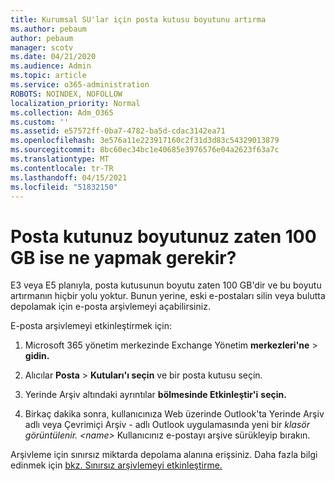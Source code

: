 ```yaml
---
title: Kurumsal SU'lar için posta kutusu boyutunu artırma
ms.author: pebaum
author: pebaum
manager: scotv
ms.date: 04/21/2020
ms.audience: Admin
ms.topic: article
ms.service: o365-administration
ROBOTS: NOINDEX, NOFOLLOW
localization_priority: Normal
ms.collection: Adm_O365
ms.custom: ''
ms.assetid: e57572ff-0ba7-4782-ba5d-cdac3142ea71
ms.openlocfilehash: 3e576a11e223917160c2f31d3d83c54329013879
ms.sourcegitcommit: 8bc60ec34bc1e40685e3976576e04a2623f63a7c
ms.translationtype: MT
ms.contentlocale: tr-TR
ms.lasthandoff: 04/15/2021
ms.locfileid: "51832150"
---
```

# <a name="what-to-do-if-your-mailbox-size-is-already-100gb"></a>Posta kutunuz boyutunuz zaten 100 GB ise ne yapmak gerekir?

E3 veya E5 planıyla, posta kutusunun boyutu zaten 100 GB'dir ve bu boyutu artırmanın hiçbir yolu yoktur. Bunun yerine, eski e-postaları silin veya bulutta depolamak için e-posta arşivlemeyi açabilirsiniz. 
  
E-posta arşivlemeyi etkinleştirmek için:
  
1. Microsoft 365 yönetim merkezinde Exchange Yönetim **merkezleri'ne** \> **gidin.** 
    
2. Alıcılar **Posta** \> **Kutuları'ı seçin** ve bir posta kutusu seçin. 
    
3. Yerinde Arşiv altındaki ayrıntılar **bölmesinde Etkinleştir'i** **seçin.** 
    
4. Birkaç dakika sonra, kullanıcınıza Web üzerinde Outlook'ta Yerinde  Arşiv adlı veya Çevrimiçi Arşiv - adlı Outlook uygulamasında yeni bir *klasör görüntülenir. \<name\>* Kullanıcınız e-postayı arşive sürükleyip bırakın. 
    
Arşivleme için sınırsız miktarda depolama alanına erişsiniz. Daha fazla bilgi edinmek için [bkz. Sınırsız arşivlemeyi etkinleştirme.](https://docs.microsoft.com/microsoft-365/compliance/enable-unlimited-archiving)
  

